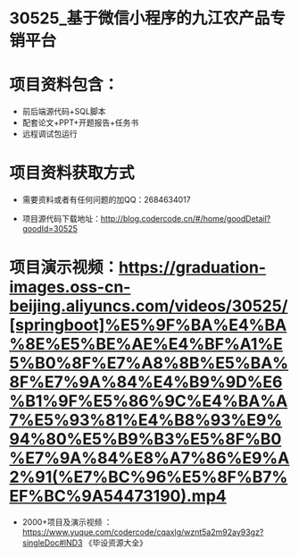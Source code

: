 
 #  30525_基于微信小程序的九江农产品专销平台
 
 #  项目资料包含：
 *  前后端源代码+SQL脚本
 *  配套论文+PPT+开题报告+任务书
 *  远程调试包运行

 #  项目资料获取方式
 *  需要资料或者有任何问题的加QQ：2684634017

 *  项目源代码下载地址：http://blog.codercode.cn/#/home/goodDetail?goodId=30525
   
 #  项目演示视频：https://graduation-images.oss-cn-beijing.aliyuncs.com/videos/30525/[springboot]%E5%9F%BA%E4%BA%8E%E5%BE%AE%E4%BF%A1%E5%B0%8F%E7%A8%8B%E5%BA%8F%E7%9A%84%E4%B9%9D%E6%B1%9F%E5%86%9C%E4%BA%A7%E5%93%81%E4%B8%93%E9%94%80%E5%B9%B3%E5%8F%B0%E7%9A%84%E8%A7%86%E9%A2%91(%E7%BC%96%E5%8F%B7%EF%BC%9A54473190).mp4
          
 *  2000+项目及演示视频 ：https://www.yuque.com/codercode/cqaxlg/wznt5a2m92ay93gz?singleDoc#lND3 《毕设资源大全》
   
